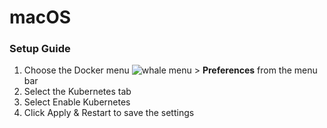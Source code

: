# macOS

### Setup Guide

1.  Choose the Docker menu ![whale menu](https://docs.docker.com/docker-for-mac/images/whale-x.png) &gt; **Preferences** from the menu bar
2. Select the Kubernetes tab
3. Select Enable Kubernetes
4. Click Apply & Restart to save the settings

